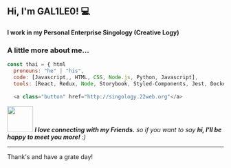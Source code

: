 <h2> Hi, I'm GAL1LE0! 💻</h2>

<h4>I work in my Personal Enterprise Singology (Creative Logy)<h4>


### A little more about me...  

```javascript
const thai = { html
  pronouns: "he" | "his",
  code: [Javascript,, HTML, CSS, Node.js, Python, Javascript],
  tools: [React, Redux, Node, Storybook, Styled-Components, Jest, Docker],
 
  <a class="button" href="http://singology.22web.org"</a>
```

<img src="https://media.giphy.com/media/LnQjpWaON8nhr21vNW/giphy.gif" width="60"> <em><b>I love connecting with my Friends.</b> so if you want to say <b>hi, I'll be happy to meet you more!</b> :)</em>

---
Thank's and have a grate day!
